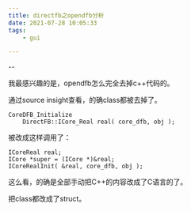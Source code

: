 ```yaml
---
title: directfb之opendfb分析
date: 2021-07-28 10:05:33
tags:
	- gui

---
```


--

我最感兴趣的是，opendfb怎么完全去掉c++代码的。

通过source insight查看，的确class都被去掉了。

```
CoreDFB_Initialize
	DirectFB::ICore_Real real( core_dfb, obj );
```

被改成这样调用了：

```
ICoreReal real;
ICore *super = (ICore *)&real;
ICoreRealInit( &real, core_dfb, obj );
```

这么看，的确是全部手动把C++的内容改成了C语言的了。

把class都改成了struct。

